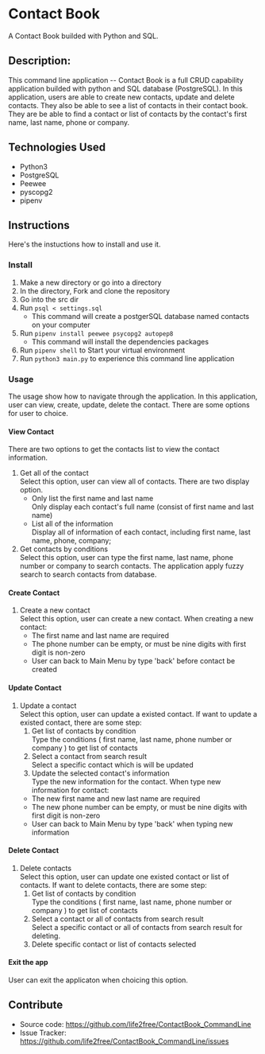 # Contact Book

A Contact Book builded with Python and SQL.

## Description:

This command line application -- Contact Book is a full CRUD capability application builded with python and SQL database (PostgreSQL). In this application, users are able to create new contacts, update and delete contacts. They also be able to see a list of contacts in their contact book. They are be able to find a contact or list of contacts by the contact's first name, last name, phone or company.

## Technologies Used

- Python3
- PostgreSQL
- Peewee
- pyscopg2
- pipenv

## Instructions

Here's the instuctions how to install and use it.

### Install

1. Make a new directory or go into a directory
2. In the directory, Fork and clone the repository
3. Go into the src dir
4. Run `psql < settings.sql`
   - This command will create a postgerSQL database named contacts on your computer
5. Run `pipenv install peewee psycopg2 autopep8`
   - This command will install the dependencies packages
6. Run `pipenv shell` to Start your virtual environment
7. Run `python3 main.py` to experience this command line application

### Usage

The usage show how to navigate through the application. In this application, user can view, create, update, delete the contact. There are some options for user to choice.

#### View Contact

There are two options to get the contacts list to view the contact information.

1. Get all of the contact  
   Select this option, user can view all of contacts. There are two display option.
   - Only list the first name and last name  
     Only display each contact's full name (consist of first name and last name)
   - List all of the information  
     Display all of information of each contact, including first name, last name, phone, company;
2. Get contacts by conditions  
   Select this option, user can type the first name, last name, phone number or company to search contacts. The application apply fuzzy search to search contacts from database.

#### Create Contact

1. Create a new contact  
   Select this option, user can create a new contact. When creating a new contact:
   - The first name and last name are required
   - The phone number can be empty, or must be nine digits with first digit is non-zero
   - User can back to Main Menu by type 'back' before contact be created

#### Update Contact

1. Update a contact  
   Select this option, user can update a existed contact. If want to update a existed contact, there are some step:
   1. Get list of contacts by condition  
      Type the conditions ( first name, last name, phone number or company ) to get list of contacts
   2. Select a contact from search result  
      Select a specific contact which is will be updated
   3. Update the selected contact's information  
      Type the new information for the contact. When type new information for contact:
   - The new first name and new last name are required
   - The new phone number can be empty, or must be nine digits with first digit is non-zero
   - User can back to Main Menu by type 'back' when typing new information

#### Delete Contact

1. Delete contacts  
   Select this option, user can update one existed contact or list of contacts. If want to delete contacts, there are some step:
   1. Get list of contacts by condition  
      Type the conditions ( first name, last name, phone number or company ) to get list of contacts
   2. Select a contact or all of contacts from search result  
      Select a specific contact or all of contacts from search result for deleting.
   3. Delete specific contact or list of contacts selected

#### Exit the app

User can exit the applicaton when choicing this option.

## Contribute

- Source code: https://github.com/life2free/ContactBook_CommandLine
- Issue Tracker: https://github.com/life2free/ContactBook_CommandLine/issues
